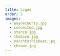 ```yaml
---
title: Logos
order: 5
images:
  - waynecounty.jpg
  - conceited.jpg
  - stance.jpg
  - thebarn.jpg
  - marchtothisbeat.jpg
  - chrome.jpg
---
```

